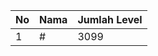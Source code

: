 | No | Nama            | Jumlah Level |
|----|-----------------|--------------|
| 1  | #    |    3099        |
